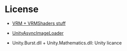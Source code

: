 # License

- [VRM + VRMShaders stuff](https://github.com/vrm-c/UniVRM)

- [UnityAsyncImageLoader](https://github.com/aMidnightNova/UnityAsyncImageLoader)

- Unity.Burst.dll + Unity.Mathematics.dll: Unity licance
